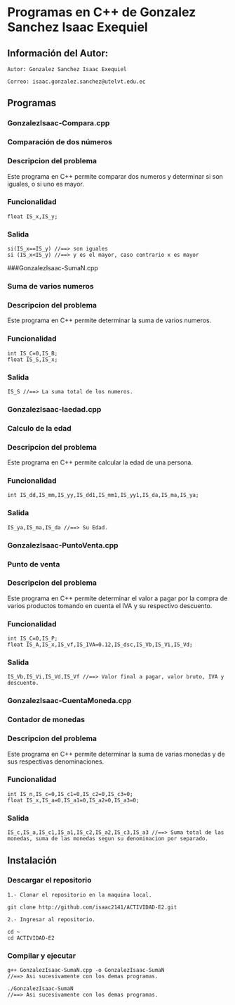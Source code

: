 # Programas en C++ de Gonzalez Sanchez Isaac Exequiel
## Información del Autor:
`Autor: Gonzalez Sanchez Isaac Exequiel`

`Correo: isaac.gonzalez.sanchez@utelvt.edu.ec`

## Programas
### GonzalezIsaac-Compara.cpp
### Comparación de dos números
### Descripcion del problema
Este programa en C++ permite comparar dos numeros y determinar si son iguales, o si uno es mayor.
### Funcionalidad
```
float IS_x,IS_y;
```
### Salida
```
si(IS_x==IS_y) //==> son iguales
si (IS_x<IS_y) //==> y es el mayor, caso contrario x es mayor
```

###GonzalezIsaac-SumaN.cpp
### Suma de varios numeros
### Descripcion del problema
Este programa en C++ permite determinar la suma de varios numeros.
### Funcionalidad
```
int IS_C=0,IS_B;
float IS_S,IS_x;
```
### Salida
```
IS_S //==> La suma total de los numeros.
```

### GonzalezIsaac-laedad.cpp
### Calculo de la edad
### Descripcion del problema
Este programa en C++ permite calcular la edad de una persona.
### Funcionalidad
```
int IS_dd,IS_mm,IS_yy,IS_dd1,IS_mm1,IS_yy1,IS_da,IS_ma,IS_ya;
```
### Salida
```
IS_ya,IS_ma,IS_da //==> Su Edad.
```

### GonzalezIsaac-PuntoVenta.cpp
### Punto de venta
### Descripcion del problema
Este programa en C++ permite determinar el valor a pagar por la compra de varios productos tomando en cuenta el IVA y su respectivo descuento.
### Funcionalidad
```
int IS_C=0,IS_P;
float IS_A,IS_x,IS_vf,IS_IVA=0.12,IS_dsc,IS_Vb,IS_Vi,IS_Vd;
```
### Salida
```
IS_Vb,IS_Vi,IS_Vd,IS_Vf //==> Valor final a pagar, valor bruto, IVA y descuento.
```

### GonzalezIsaac-CuentaMoneda.cpp
### Contador de monedas
### Descripcion del problema
Este programa en C++ permite determinar la suma de varias monedas y de sus respectivas denominaciones.
### Funcionalidad
```
int IS_n,IS_c=0,IS_c1=0,IS_c2=0,IS_c3=0;
float IS_x,IS_a=0,IS_a1=0,IS_a2=0,IS_a3=0;
```
### Salida
```
IS_c,IS_a,IS_c1,IS_a1,IS_c2,IS_a2,IS_c3,IS_a3 //==> Suma total de las monedas, suma de las monedas segun su denominacion por separado.
```

## Instalación
### Descargar el repositorio
```
1.- Clonar el repositorio en la maquina local.

git clone http://github.com/isaac2141/ACTIVIDAD-E2.git
```
```
2.- Ingresar al repositorio.

cd ~
cd ACTIVIDAD-E2
```
### Compilar y ejecutar
```
g++ GonzalezIsaac-SumaN.cpp -o GonzalezIsaac-SumaN
//==> Asi sucesivamente con los demas programas.
```
```
./GonzalezIsaac-SumaN
//==> Asi sucesivamente con los demas programas.
```



